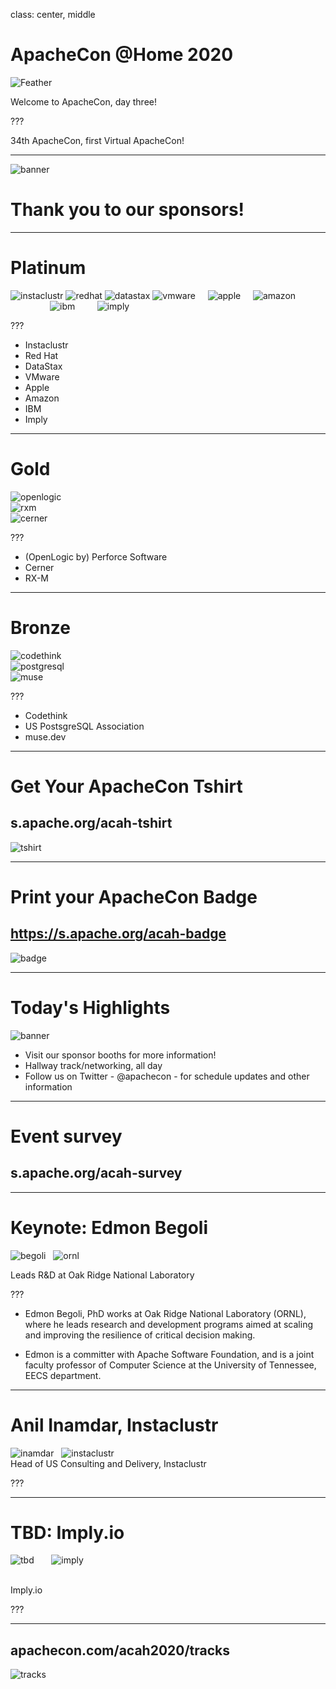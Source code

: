 class: center, middle
# ApacheCon @Home 2020

![Feather](images/feather.png)

Welcome to ApacheCon, day three!

???

34th ApacheCon, first Virtual ApacheCon!

---

![banner](achome_thumb.png)

# Thank you to our sponsors!

---

# Platinum

![instaclustr](instaclustr.png)
![redhat](redhat.png)
![datastax](datastax.png)
![vmware](vmware.png)
&nbsp;
&nbsp;
![apple](apple.png) 
&nbsp;
&nbsp;
![amazon](amazon.png)
<br />
&nbsp;
&nbsp;
&nbsp;
&nbsp;
&nbsp;
&nbsp;
&nbsp;
&nbsp;
![ibm](ibm.png)
&nbsp;
&nbsp;
&nbsp;
&nbsp;
![imply](imply.png)

???

* Instaclustr	
* Red Hat
* DataStax
* VMware
* Apple	
* Amazon
* IBM
* Imply

---

# Gold

![openlogic](openlogic.png)
<br />
![rxm](rxm.png)
<br />
![cerner](cerner.png)

???

* (OpenLogic by) Perforce Software
* Cerner
* RX-M

---

# Bronze

![codethink](codethink.png)
<br />
![postgresql](postgresql.png)
<br />
![muse](muse.png)

???

* Codethink
* US PostsgreSQL Association
* muse.dev

---

# Get Your ApacheCon Tshirt

## s.apache.org/acah-tshirt

![tshirt](tshirt.png)

---

# Print your ApacheCon Badge

## https://s.apache.org/acah-badge

![badge](badge.png)

---

# Today's Highlights

![banner](achome_thumb.png)

* Visit our sponsor booths for more information!
* Hallway track/networking, all day
* Follow us on Twitter - @apachecon - for schedule updates and other information

---

# Event survey

## s.apache.org/acah-survey

---
 
# Keynote: Edmon Begoli

![begoli](keynote_begoli.jpg)
&nbsp;
![ornl](ornl.png)

Leads R&D at Oak Ridge National Laboratory

???

* Edmon Begoli, PhD works at Oak Ridge National Laboratory (ORNL), where he leads research and development programs aimed at scaling and improving the resilience of critical decision making.

* Edmon is a committer with Apache Software Foundation, and is a joint faculty professor of Computer Science at the University of Tennessee, EECS department.

---

#  Anil Inamdar, Instaclustr

![inamdar](keynote_instaclusrt_inamdar.png)
&nbsp;
![instaclustr](instaclustr.png)
<br />
Head of US Consulting and Delivery, Instaclustr

???

---

# TBD: Imply.io

![tbd](keynote_imply_tbd.jpg)
&nbsp;
&nbsp;
&nbsp;
![imply](imply.png)

<br />
Imply.io

???


---

## apachecon.com/acah2020/tracks

![tracks](tracks_thursday.png)
